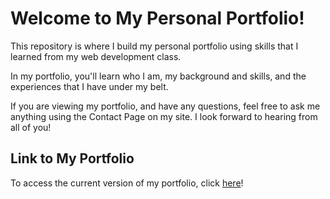 # Welcome to My Personal Portfolio!

This repository is where I build my personal portfolio using skills that I learned from my web development class. 

In my portfolio, you'll learn who I am, my background and skills, and the experiences that I have under my belt.

If you are viewing my portfolio, and have any questions, feel free to ask me anything using the Contact Page on my site. I look forward to hearing from all of you!

## Link to My Portfolio

To access the current version of my portfolio, click [here](https://peppy-babka-032adc.netlify.app/src/)!



